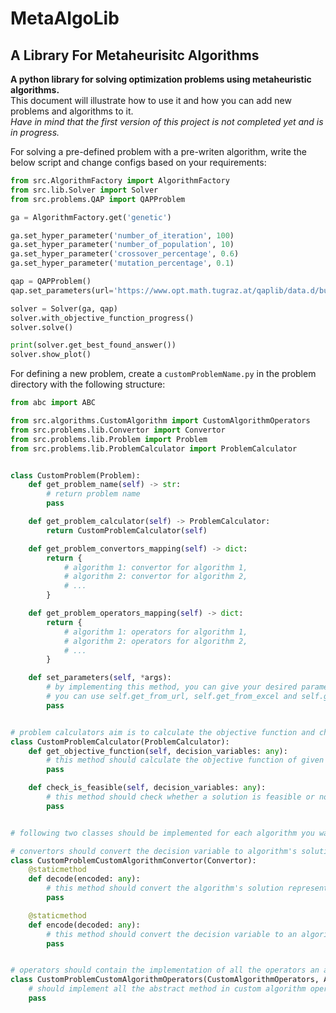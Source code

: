# MetaAlgoLib

## A Library For Metaheurisitc Algorithms

**A python library for solving optimization problems using metaheuristic algorithms.**\
This document will illustrate how to use it and how you can add new problems and algorithms to it.\
*Have in mind that the first version of this project is not completed yet and is in progress.*

For solving a pre-defined problem with a pre-writen algorithm, write the below script and change configs based on your requirements:

```python
from src.AlgorithmFactory import AlgorithmFactory
from src.lib.Solver import Solver
from src.problems.QAP import QAPProblem

ga = AlgorithmFactory.get('genetic')

ga.set_hyper_parameter('number_of_iteration', 100)
ga.set_hyper_parameter('number_of_population', 10)
ga.set_hyper_parameter('crossover_percentage', 0.6)
ga.set_hyper_parameter('mutation_percentage', 0.1)

qap = QAPProblem()
qap.set_parameters(url='https://www.opt.math.tugraz.at/qaplib/data.d/bur26b.dat')

solver = Solver(ga, qap)
solver.with_objective_function_progress()
solver.solve()

print(solver.get_best_found_answer())
solver.show_plot()

```

For defining a new problem, create a `customProblemName.py` in the problem directory with the following structure:
```python
from abc import ABC

from src.algorithms.CustomAlgorithm import CustomAlgorithmOperators
from src.problems.lib.Convertor import Convertor
from src.problems.lib.Problem import Problem
from src.problems.lib.ProblemCalculator import ProblemCalculator


class CustomProblem(Problem):
    def get_problem_name(self) -> str:
        # return problem name
        pass

    def get_problem_calculator(self) -> ProblemCalculator:
        return CustomProblemCalculator(self)

    def get_problem_convertors_mapping(self) -> dict:
        return {
            # algorithm 1: convertor for algorithm 1,
            # algorithm 2: convertor for algorithm 2,
            # ...
        }

    def get_problem_operators_mapping(self) -> dict:
        return {
            # algorithm 1: operators for algorithm 1,
            # algorithm 2: operators for algorithm 2,
            # ...
        }

    def set_parameters(self, *args):
        # by implementing this method, you can give your desired parameters to the problem
        # you can use self.get_from_url, self.get_from_excel and self.get_from_csv for easier implementation
        pass


# problem calculators aim is to calculate the objective function and check the feasibility of a solution
class CustomProblemCalculator(ProblemCalculator):
    def get_objective_function(self, decision_variables: any):
        # this method should calculate the objective function of given decision variables
        pass

    def check_is_feasible(self, decision_variables: any):
        # this method should check whether a solution is feasible or not given decision variables
        pass


# following two classes should be implemented for each algorithm you want to use for this problem

# convertors should convert the decision variable to algorithm's solution representation and vice versa
class CustomProblemCustomAlgorithmConvertor(Convertor):
    @staticmethod
    def decode(encoded: any):
        # this method should convert the algorithm's solution representation to decision variable
        pass

    @staticmethod
    def encode(decoded: any):
        # this method should convert the decision variable to an algorithm's solution representation
        pass


# operators should contain the implementation of all the operators an algorithm use for this problem
class CustomProblemCustomAlgorithmOperators(CustomAlgorithmOperators, ABC):
    # should implement all the abstract method in custom algorithm operators
    pass
```